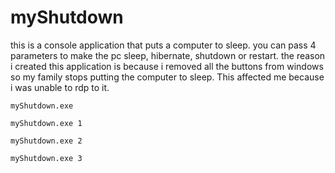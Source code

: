 # myShutdown
this is a console application that puts a computer to sleep. you can pass 4 parameters to make the pc sleep, hibernate, shutdown or restart.  the reason i created this application is because i removed all the buttons from windows so my family stops putting the computer to sleep.  This affected me because i was unable to rdp to it.
```
myShutdown.exe 

myShutdown.exe 1

myShutdown.exe 2

myShutdown.exe 3
```
